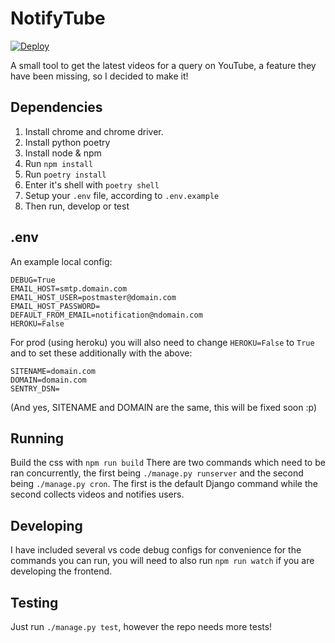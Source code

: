# NotifyTube

[![Deploy](https://www.herokucdn.com/deploy/button.svg)](https://www.heroku.com/deploy?template=https://github.com/aurora-dot/NotifyTube)

A small tool to get the latest videos for a query on YouTube, a feature they have been missing, so I decided to make it!

## Dependencies
1. Install chrome and chrome driver.
2. Install python poetry
3. Install node & npm
4. Run `npm install`
5. Run `poetry install`
6. Enter it's shell with `poetry shell`
7. Setup your `.env` file, according to `.env.example`
8. Then run, develop or test

## .env

An example local config:
```env
DEBUG=True
EMAIL_HOST=smtp.domain.com
EMAIL_HOST_USER=postmaster@domain.com
EMAIL_HOST_PASSWORD=
DEFAULT_FROM_EMAIL=notification@ndomain.com
HEROKU=False
```

For prod (using heroku) you will also need to change `HEROKU=False` to `True` and to set these additionally with the above:
```env
SITENAME=domain.com
DOMAIN=domain.com
SENTRY_DSN=
```
(And yes, SITENAME and DOMAIN are the same, this will be fixed soon :p)

## Running
Build the css with `npm run build`
There are two commands which need to be ran concurrently, the first being `./manage.py runserver` and the second being `./manage.py cron`.
The first is the default Django command while the second collects videos and notifies users.

## Developing
I have included several vs code debug configs for convenience for the commands you can run, you will need to also run `npm run watch` if you are developing the frontend.

## Testing
Just run `./manage.py test`, however the repo needs more tests!
